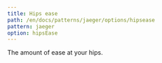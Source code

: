 ```yaml
---
title: Hips ease
path: /en/docs/patterns/jaeger/options/hipsease
pattern: jaeger
option: hipsEase
---
```


The amount of ease at your hips.
